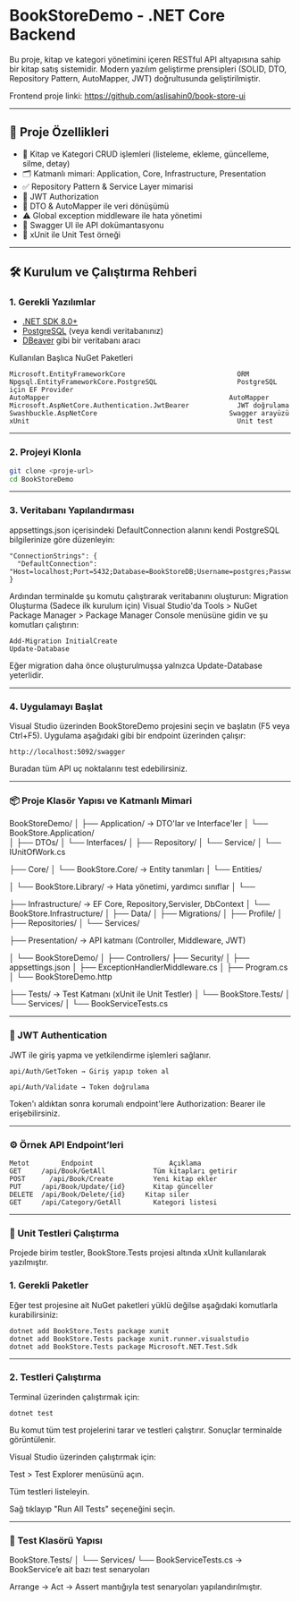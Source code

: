 #  BookStoreDemo - .NET Core Backend

Bu proje, kitap ve kategori yönetimini içeren RESTful API altyapısına sahip bir kitap satış sistemidir. Modern yazılım geliştirme prensipleri (SOLID, DTO, Repository Pattern, AutoMapper, JWT) doğrultusunda geliştirilmiştir.

Frontend proje linki: https://github.com/aslisahin0/book-store-ui

---

## 🚀 Proje Özellikleri

- 📘 Kitap ve Kategori CRUD işlemleri (listeleme, ekleme, güncelleme, silme, detay)
- 🗂️ Katmanlı mimari: Application, Core, Infrastructure, Presentation
- ✅ Repository Pattern & Service Layer mimarisi
- 🔐 JWT Authorization
- 🔄 DTO & AutoMapper ile veri dönüşümü
- ⚠️ Global exception middleware ile hata yönetimi
- 📑 Swagger UI ile API dokümantasyonu
- 📑 xUnit ile Unit Test örneği

---

## 🛠️ Kurulum ve Çalıştırma Rehberi

### 1. Gerekli Yazılımlar

- [.NET SDK 8.0+](https://dotnet.microsoft.com/download)
- [PostgreSQL](https://www.postgresql.org/download/) (veya kendi veritabanınız)
- [DBeaver](https://dbeaver.io/) gibi bir veritabanı aracı

Kullanılan Başlıca NuGet Paketleri
```
Microsoft.EntityFrameworkCore	                         ORM
Npgsql.EntityFrameworkCore.PostgreSQL	                 PostgreSQL için EF Provider
AutoMapper                                             AutoMapper
Microsoft.AspNetCore.Authentication.JwtBearer	         JWT doğrulama
Swashbuckle.AspNetCore	                               Swagger arayüzü
xUnit	                                                 Unit test
```
---

### 2. Projeyi Klonla

```bash
git clone <proje-url>
cd BookStoreDemo
```
---

### 3. Veritabanı Yapılandırması
appsettings.json içerisindeki DefaultConnection alanını kendi PostgreSQL bilgilerinize göre düzenleyin:
```
"ConnectionStrings": {
  "DefaultConnection": "Host=localhost;Port=5432;Database=BookStoreDB;Username=postgres;Password=1234"
}
```

Ardından terminalde şu komutu çalıştırarak veritabanını oluşturun:
Migration Oluşturma (Sadece ilk kurulum için)
Visual Studio'da Tools > NuGet Package Manager > Package Manager Console menüsüne gidin ve şu komutları çalıştırın:
```
Add-Migration InitialCreate
Update-Database
```
Eğer migration daha önce oluşturulmuşsa yalnızca Update-Database yeterlidir.

---

### 4. Uygulamayı Başlat

Visual Studio üzerinden BookStoreDemo projesini seçin ve başlatın (F5 veya Ctrl+F5).
Uygulama aşağıdaki gibi bir endpoint üzerinden çalışır:
```
http://localhost:5092/swagger
```
Buradan tüm API uç noktalarını test edebilirsiniz.

---

### 📦  Proje Klasör Yapısı ve Katmanlı Mimari

BookStoreDemo/
│
├── Application/                    → DTO'lar ve Interface'ler
│   └── BookStore.Application/  
│       ├── DTOs/
│       └── Interfaces/
│           ├── Repository/
│           └── Service/
│       └── IUnitOfWork.cs

├── Core/
│   └── BookStore.Core/            → Entity tanımları
│       └── Entities/

│   └── BookStore.Library/         → Hata yönetimi, yardımcı sınıflar 
│       └──      

├── Infrastructure/                → EF Core, Repository,Servisler, DbContext
│   └── BookStore.Infrastructure/ 
│       ├── Data/
│       ├── Migrations/
│       ├── Profile/
│       ├── Repositories/
│       └── Services/

├── Presentation/                  → API katmanı (Controller, Middleware, JWT)

│   └── BookStoreDemo/
│       ├── Controllers/
 	 ├── Security/
│       ├── appsettings.json
│       ├── ExceptionHandlerMiddleware.cs
│       ├── Program.cs
│       └── BookStoreDemo.http

├── Tests/                         → Test Katmanı (xUnit ile Unit Testler)
│   └── BookStore.Tests/
│       └── Services/
│           └── BookServiceTests.cs

---

### 🔐 JWT Authentication
JWT ile giriş yapma ve yetkilendirme işlemleri sağlanır.
```
api/Auth/GetToken → Giriş yapıp token al

api/Auth/Validate → Token doğrulama
```
Token'ı aldıktan sonra korumalı endpoint'lere Authorization: Bearer <token> ile erişebilirsiniz.

---

### ⚙️ Örnek API Endpoint’leri
```
Metot	     Endpoint	                Açıklama
GET	    /api/Book/GetAll	        Tüm kitapları getirir
POST	  /api/Book/Create	        Yeni kitap ekler
PUT	    /api/Book/Update/{id}	    Kitap günceller
DELETE	/api/Book/Delete/{id} 	  Kitap siler
GET    	/api/Category/GetAll	    Kategori listesi
```
---

### 🧪 Unit Testleri Çalıştırma
Projede birim testler, BookStore.Tests projesi altında xUnit kullanılarak yazılmıştır.

### 1. Gerekli Paketler
Eğer test projesine ait NuGet paketleri yüklü değilse aşağıdaki komutlarla kurabilirsiniz:

```
dotnet add BookStore.Tests package xunit
dotnet add BookStore.Tests package xunit.runner.visualstudio
dotnet add BookStore.Tests package Microsoft.NET.Test.Sdk
```
---

### 2. Testleri Çalıştırma
Terminal üzerinden çalıştırmak için:

```
dotnet test
```
Bu komut tüm test projelerini tarar ve testleri çalıştırır. Sonuçlar terminalde görüntülenir.

Visual Studio üzerinden çalıştırmak için:

Test > Test Explorer menüsünü açın.

Tüm testleri listeleyin.

Sağ tıklayıp "Run All Tests" seçeneğini seçin.

---

### 📁 Test Klasörü Yapısı

BookStore.Tests/
│
└── Services/
    └── BookServiceTests.cs  → BookService’e ait bazı test senaryoları
    
Arrange → Act → Assert mantığıyla test senaryoları yapılandırılmıştır.

